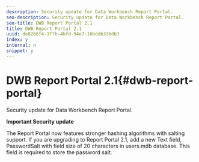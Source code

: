 ```yaml
---
description: Security update for Data Workbench Report Portal.
seo-description: Security update for Data Workbench Report Portal.
seo-title: DWB Report Portal 2.1
title: DWB Report Portal 2.1
uuid: de8266f4-1f7b-4bfd-94e7-16bddb336db3
index: y
internal: n
snippet: y
---
```


# DWB Report Portal 2.1{#dwb-report-portal}

Security update for Data Workbench Report Portal.

**Important Security update**

The Report Portal now features stronger hashing algorithms with salting support. If you are upgrading to Report Portal 2.1, add a new Text field, PasswordSalt with field size of 20 characters in users.mdb database. This field is required to store the password salt. 
